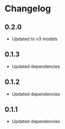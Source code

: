 # Changelog

## 0.2.0

- Updated to v3 models

## 0.1.3

- Updated dependencies

## 0.1.2

- Updated dependencies

## 0.1.1

- Updated dependencies
